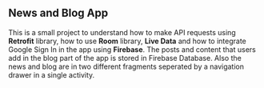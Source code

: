 ## News and Blog App
This is a small project to understand how to make API requests using **Retrofit** library, how to use **Room** library, **Live Data** and how to integrate Google Sign In 
in the app using **Firebase**. The posts and content that users add in the blog part of the app is stored in Firebase Database. Also the news and blog are in two different 
fragments seperated by a navigation drawer in a single activity.

